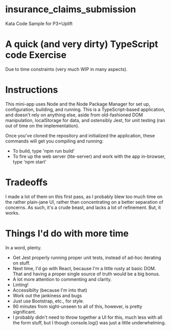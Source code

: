 # insurance_claims_submission
Kata Code Sample for P3+Uplift

# A quick (and very dirty) TypeScript code Exercise 
Due to time constraints (very much WIP in many aspects).

# Instructions
This mini-app uses Node and the Node Package Manager for set up, configuration, building,
and running. This is a TypeScript-based application, and doesn't rely on anything else, 
aside from old-fashioned DOM manipulation, localStorage for data, and ostensibly Jest, for
unit testing (ran out of time on the implementation).

Once you've cloned the repository and initialized the application, these commands will get you 
compiling and running:

- To build, type 'npm run build'
- To fire up the web server (lite-server) and work with the app in-browser, type 'npm start'

# Tradeoffs
I made a lot of them on this first pass, as I probably blew too much time on the rather plain-jane UI,
rather than concentrating on a better separation of concerns. As such, it's a crude beast, and lacks a lot of refinement.
But, it works.

# Things I'd do with more time
In a word, plenty.
- Get Jest properly running proper unit tests, instead of ad-hoc iterating on stuff.
- Next time, I'd go with React, because I'm a little rusty at basic DOM. 
    That and having a proper single source of truth would be a big bonus.
- A lot more attention to commenting and clarity.
- Linting!
- Accessibilty (because I'm into that)
- Work out the jankiness and bugs
- Just use Bootstrap, etc., for style.
- 90 minutes from sight-unseen to all of this, however, is pretty significant.
- I probably didn't need to throw together a UI for this, much less with all the form stuff,
    but I though console.log() was just a little underwhelming.



